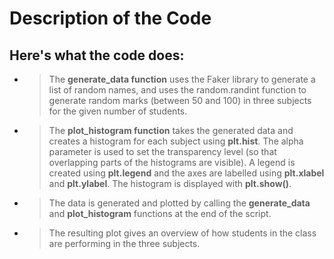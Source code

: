 # Description of the Code
## Here's what the code does:

-   > The **generate_data function** uses the Faker library to generate a
    > list of random names, and uses the random.randint function to
    > generate random marks (between 50 and 100) in three subjects for
    > the given number of students.

-   > The **plot_histogram function** takes the generated data and creates
    > a histogram for each subject using **plt.hist**. The alpha
    > parameter is used to set the transparency level (so that
    > overlapping parts of the histograms are visible). A legend is
    > created using **plt.legend** and the axes are labelled using
    > **plt.xlabel** and **plt.ylabel**. The histogram is displayed with
    > **plt.show()**.

-   > The data is generated and plotted by calling the **generate_data**
    > and **plot_histogram** functions at the end of the script.

-   > The resulting plot gives an overview of how students in the class
    > are performing in the three subjects.
